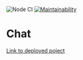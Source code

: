 ![Node CI](https://github.com/DmitryForsilov/frontend-project-lvl4/workflows/Node%20CI/badge.svg)
[![Maintainability](https://api.codeclimate.com/v1/badges/78bd2a88ececbac3bd05/maintainability)](https://codeclimate.com/github/DmitryForsilov/frontend-project-lvl4/maintainability)

# Chat

[Link to deployed poject](https://secure-everglades-75385.herokuapp.com/)
